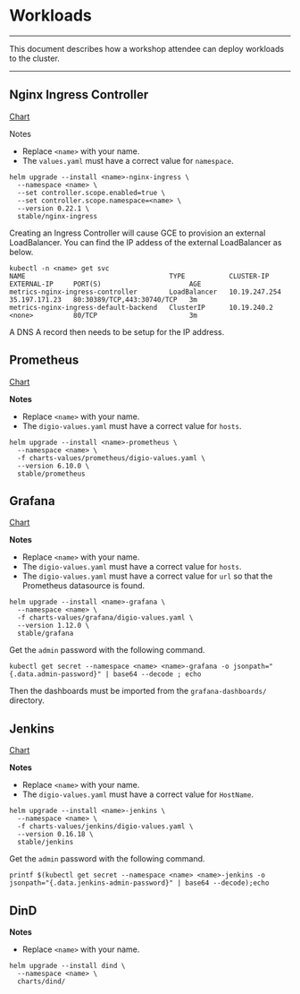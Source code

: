 # Workloads

---

This document describes how a workshop attendee can deploy workloads to the cluster.

---

## Nginx Ingress Controller

[Chart](https://github.com/helm/charts/tree/master/stable/nginx-ingress)

Notes 

* Replace `<name>` with your name.
* The `values.yaml` must have a correct value for `namespace`.

```console
helm upgrade --install <name>-nginx-ingress \
  --namespace <name> \
  --set controller.scope.enabled=true \
  --set controller.scope.namespace=<name> \
  --version 0.22.1 \
  stable/nginx-ingress
```

Creating an Ingress Controller will cause GCE to provision an external LoadBalancer.  You can find the IP addess of the external LoadBalancer as below.

```console
kubectl -n <name> get svc
NAME                                    TYPE           CLUSTER-IP      EXTERNAL-IP     PORT(S)                      AGE
metrics-nginx-ingress-controller        LoadBalancer   10.19.247.254   35.197.171.23   80:30389/TCP,443:30740/TCP   3m
metrics-nginx-ingress-default-backend   ClusterIP      10.19.240.2     <none>          80/TCP                       3m
```

A DNS A record then needs to be setup for the IP address.


## Prometheus

[Chart](https://github.com/helm/charts/tree/master/stable/prometheus)

**Notes**

* Replace `<name>` with your name.
* The `digio-values.yaml` must have a correct value for `hosts`.

```console
helm upgrade --install <name>-prometheus \
  --namespace <name> \
  -f charts-values/prometheus/digio-values.yaml \
  --version 6.10.0 \
  stable/prometheus
```


## Grafana

[Chart](https://github.com/helm/charts/tree/master/stable/grafana)

**Notes**

* Replace `<name>` with your name.
* The `digio-values.yaml` must have a correct value for `hosts`.
* The `digio-values.yaml` must have a correct value for `url` so that the Prometheus datasource is found.

```console
helm upgrade --install <name>-grafana \
  --namespace <name> \
  -f charts-values/grafana/digio-values.yaml \
  --version 1.12.0 \
  stable/grafana
```

Get the `admin` password with the following command.

```
kubectl get secret --namespace <name> <name>-grafana -o jsonpath="{.data.admin-password}" | base64 --decode ; echo
```

Then the dashboards must be imported from the `grafana-dashboards/` directory.


## Jenkins

[Chart](https://github.com/helm/charts/tree/master/stable/jenkins)

**Notes**

* Replace `<name>` with your name.
* The `digio-values.yaml` must have a correct value for `HostName`.

```console
helm upgrade --install <name>-jenkins \
  --namespace <name> \
  -f charts-values/jenkins/digio-values.yaml \
  --version 0.16.18 \
  stable/jenkins
```

Get the `admin` password with the following command.

```
printf $(kubectl get secret --namespace <name> <name>-jenkins -o jsonpath="{.data.jenkins-admin-password}" | base64 --decode);echo
```


## DinD

**Notes**

* Replace `<name>` with your name.

```console
helm upgrade --install dind \
  --namespace <name> \
  charts/dind/
```